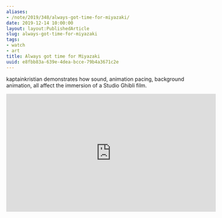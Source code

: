 ```yaml
---
aliases:
- /note/2019/348/always-got-time-for-miyazaki/
date: 2019-12-14 10:00:00
layout: layout:PublishedArticle
slug: always-got-time-for-miyazaki
tags:
- watch
- art
title: Always got time for Miyazaki
uuid: e8fbb83a-639e-4dea-bcce-79b4a3671c2e
---
```


kaptainkristian demonstrates how sound, animation pacing, background
animation, all affect the immersion of a Studio Ghibli film.

<iframe width="560" height="315" src="https://www.youtube.com/embed/jM6PPxN1xas" title="YouTube video player" frameborder="0" allow="accelerometer; autoplay; clipboard-write; encrypted-media; gyroscope; picture-in-picture" allowfullscreen></iframe>